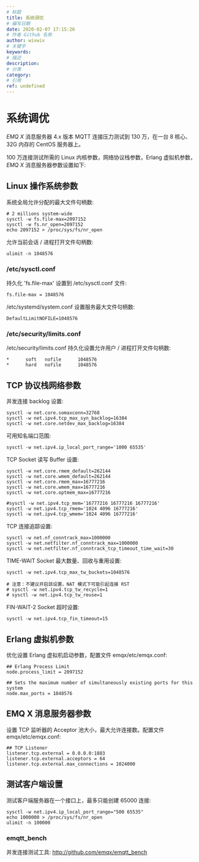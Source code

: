 ```yaml
---
# 标题
title: 系统调优
# 编写日期
date: 2020-02-07 17:15:26
# 作者 Github 名称
author: wivwiv
# 关键字
keywords:
# 描述
description:
# 分类
category: 
# 引用
ref: undefined
---
```


# 系统调优

*EMQ X* 消息服务器 4.x 版本 MQTT 连接压力测试到 130 万，在一台 8 核心、32G 内存的 CentOS 服务器上。

100 万连接测试所需的 Linux 内核参数，网络协议栈参数，Erlang 虚拟机参数， *EMQ X* 消息服务器参数设置如下:

## Linux 操作系统参数

系统全局允许分配的最大文件句柄数:

    # 2 millions system-wide
    sysctl -w fs.file-max=2097152
    sysctl -w fs.nr_open=2097152
    echo 2097152 > /proc/sys/fs/nr_open

允许当前会话 / 进程打开文件句柄数:

    ulimit -n 1048576

### /etc/sysctl.conf

持久化 'fs.file-max' 设置到 /etc/sysctl.conf 文件:

    fs.file-max = 1048576

/etc/systemd/system.conf 设置服务最大文件句柄数:

    DefaultLimitNOFILE=1048576

### /etc/security/limits.conf

/etc/security/limits.conf 持久化设置允许用户 / 进程打开文件句柄数:

    *      soft   nofile      1048576
    *      hard   nofile      1048576

## TCP 协议栈网络参数

并发连接 backlog 设置:

    sysctl -w net.core.somaxconn=32768
    sysctl -w net.ipv4.tcp_max_syn_backlog=16384
    sysctl -w net.core.netdev_max_backlog=16384

可用知名端口范围:

    sysctl -w net.ipv4.ip_local_port_range='1000 65535'

TCP Socket 读写 Buffer 设置:

    sysctl -w net.core.rmem_default=262144
    sysctl -w net.core.wmem_default=262144
    sysctl -w net.core.rmem_max=16777216
    sysctl -w net.core.wmem_max=16777216
    sysctl -w net.core.optmem_max=16777216
    
    #sysctl -w net.ipv4.tcp_mem='16777216 16777216 16777216'
    sysctl -w net.ipv4.tcp_rmem='1024 4096 16777216'
    sysctl -w net.ipv4.tcp_wmem='1024 4096 16777216'

TCP 连接追踪设置:

    sysctl -w net.nf_conntrack_max=1000000
    sysctl -w net.netfilter.nf_conntrack_max=1000000
    sysctl -w net.netfilter.nf_conntrack_tcp_timeout_time_wait=30

TIME-WAIT Socket 最大数量、回收与重用设置:

    sysctl -w net.ipv4.tcp_max_tw_buckets=1048576
    
    # 注意：不建议开启該设置，NAT 模式下可能引起连接 RST
    # sysctl -w net.ipv4.tcp_tw_recycle=1
    # sysctl -w net.ipv4.tcp_tw_reuse=1

FIN-WAIT-2 Socket 超时设置:

    sysctl -w net.ipv4.tcp_fin_timeout=15

## Erlang 虚拟机参数

优化设置 Erlang 虚拟机启动参数，配置文件 emqx/etc/emqx.conf:

``` sourceCode properties
## Erlang Process Limit
node.process_limit = 2097152

## Sets the maximum number of simultaneously existing ports for this system
node.max_ports = 1048576
```

## EMQ X 消息服务器参数

设置 TCP 监听器的 Acceptor 池大小，最大允许连接数。配置文件 emqx/etc/emqx.conf:

``` sourceCode properties
## TCP Listener
listener.tcp.external = 0.0.0.0:1883
listener.tcp.external.acceptors = 64
listener.tcp.external.max_connections = 1024000
```

## 测试客户端设置

测试客户端服务器在一个接口上，最多只能创建 65000 连接:

    sysctl -w net.ipv4.ip_local_port_range="500 65535"
    echo 1000000 > /proc/sys/fs/nr_open
    ulimit -n 100000

### emqtt_bench

并发连接测试工具: <http://github.com/emqx/emqtt_bench>
